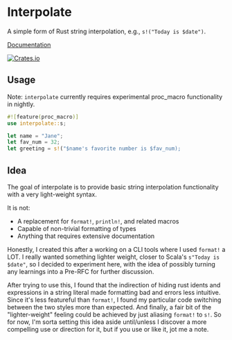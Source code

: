 Interpolate
==========

A simple form of Rust string interpolation, e.g., `s!("Today is $date")`.

[Documentation](http://docs.rs/interpolate)

[![Crates.io](https://img.shields.io/crates/v/interpolate.svg?maxAge=2592000)](https://crates.io/crates/interpolate)


## Usage

Note: `interpolate` currently requires experimental proc_macro functionality in nightly.

```rust
#![feature(proc_macro)]
use interpolate::s;

let name = "Jane";
let fav_num = 32;
let greeting = s!("$name's favorite number is $fav_num);
```


## Idea

The goal of interpolate is to provide basic string interpolation
functionality with a very light-weight syntax.

It is not:

- A replacement for `format!`, `println!`, and related macros
- Capable of non-trivial formatting of types
- Anything that requires extensive documentation

Honestly, I created this after a working on a CLI tools where I used `format!` a LOT.
I really wanted something lighter weight, closer to Scala's `s"Today is $date"`,
so I decided to experiment here, with the idea of possibly turning any learnings
into a Pre-RFC for further discussion.

After trying to use this, I found that the indirection of hiding rust idents and
expressions in a string literal made formatting bad and errors less intuitive. Since it's
less featureful than `format!`, I found my particular code switching between the two styles
more than expected. And finally, a fair bit of the "lighter-weight" feeling could be
achieved by just aliasing `format!` to `s!`. So for now, I'm sorta setting this idea aside
until/unless I discover a more compelling use or direction for it, but if you use or like it,
jot me a note.

